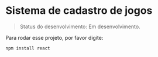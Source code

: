 <h1>Sistema de cadastro de jogos</h1>

>Status do desenvolvimento: Em desenvolvimento.

Para rodar esse projeto, por favor digite:

```
npm install react
```
